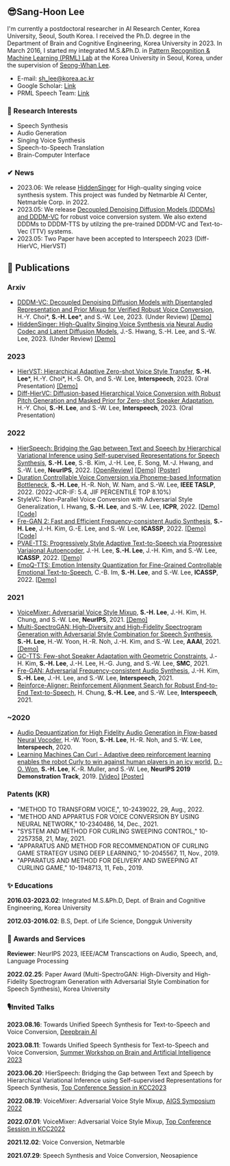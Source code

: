## 😎Sang-Hoon Lee
I'm currently a postdoctoral researcher in AI Research Center, Korea University, Seoul, South Korea. I received the Ph.D. degree in the Department of Brain and Cognitive Engineering, Korea University in 2023. In March 2016, I started my integrated M.S.&Ph.D. in [Pattern Recognition & Machine Learning (PRML) Lab](http://pr.korea.ac.kr) at the Korea University in Seoul, Korea, under the supervision of [Seong-Whan Lee](http://pr.korea.ac.kr/sub2_1.php?code=LSW).

- E-mail: sh_lee@korea.ac.kr
- Google Scholar: [Link](https://scholar.google.com/citations?user=HDzlBm0AAAAJ&hl=en)
- PRML Speech Team: [Link](https://prml-lab-speech-team.github.io/demo/)

### 👀 Research Interests 
- Speech Synthesis 
- Audio Generation
- Singing Voice Synthesis
- Speech-to-Speech Translation
- Brain-Computer Interface

### ✔ News
- 2023.06: We release [HiddenSinger](https://arxiv.org/abs/2306.06814) for High-quality singing voice synthesis system. This project was funded by Netmarble AI Center, Netmarble Corp. in 2022.
- 2023.05: We release [Decoupled Denoising Diffusion Models (DDDMs) and DDDM-VC](https://arxiv.org/abs/2305.15816) for robust voice conversion system. We also extend DDDMs to DDDM-TTS by utilzing the pre-trained DDDM-VC and Text-to-Vec (TTV) systems. 
- 2023.05: Two Paper have been accepted to Interspeech 2023 (Diff-HierVC, HierVST)
<!-- - 2022.11: Two paper have been accepted to [JKAIA2022](http://aiassociation.kr/UploadData/Editor/Conference/202211/AB25A5D8158240D0A0D04C593F48DF0D.pdf)
- 2022.09: One paper has been accepted to NeurIPS 2022 (HierSpeech)
- 2022.03: One paper has been accepted to IEEE TASLP (DCVC)
- 2022.03: One paper has been accepted to ICPR 2022 (StyleVC) 
- 2022.01: Three paper have been accepted to ICASSP 2022 (Fre-GAN 2, EmoQ-TTS, PVAE-TTS) -->



## 🎉 Publications
### Arxiv
- [DDDM-VC: Decoupled Denoising Diffusion Models with Disentangled Representation and Prior Mixup for Verified Robust Voice Conversion](https://arxiv.org/abs/2305.15816), H.-Y. Choi*, **S.-H. Lee***, and S.-W. Lee, 2023. (Under Review) [[Demo]](https://hayeong0.github.io/DDDM-VC-demo/) 
- [HiddenSinger: High-Quality Singing Voice Synthesis via Neural Audio Codec and Latent Diffusion Models](https://arxiv.org/abs/2306.06814), J.-S. Hwang, S.-H. Lee, and S.-W. Lee, 2023. (Under Review) [[Demo]](https://jisang93.github.io/hiddensinger-demo/)

### 2023 
- [HierVST: Hierarchical Adaptive Zero-shot Voice Style Transfer](), **S.-H. Lee***, H.-Y. Choi*, H.-S. Oh, and S.-W. Lee, **Interspeech**, 2023. (Oral Presentation) [[Demo]](https://hiervst.github.io/)
- [Diff-HierVC: Diffusion-based Hierarchical Voice Conversion with Robust Pitch Generation and Masked Prior for Zero-shot Speaker Adaptation](), H.-Y. Choi, **S.-H. Lee**, and S.-W. Lee, **Interspeech**, 2023. (Oral Presentation)

### 2022
- [HierSpeech: Bridging the Gap between Text and Speech by Hierarchical Variational Inference using Self-supervised Representations for Speech Synthesis](https://openreview.net/pdf?id=awdyRVnfQKX), **S.-H. Lee**, S.-B. Kim, J.-H. Lee, E. Song, M.-J. Hwang, and S.-W. Lee, **NeurIPS**, 2022. [[OpenReview]](https://openreview.net/forum?id=awdyRVnfQKX) [[Demo]](https://sh-lee-prml.github.io/hierspeech-demo/) [[Poster]](https://github.com/sh-lee-prml/sh-lee-prml/blob/main/HierSpeech_poster_final.pdf)
- [Duration Controllable Voice Conversion via Phoneme-based Information Bottleneck](https://ieeexplore.ieee.org/abstract/document/9729483), **S.-H. Lee**, H.-R. Noh, W. Nam, and S.-W. Lee, **IEEE TASLP**, 2022. (2022-JCR-IF: 5.4, JIF PERCENTILE TOP 8.10%)
- StyleVC: Non-Parallel Voice Conversion with Adversarial Style Generalization, I. Hwang, **S.-H. Lee**, and S.-W. Lee, **ICPR**, 2022. [[Demo]](https://prml-lab-speech-team.github.io/demo/insun-hwang/StyleVC/) [[Code]](https://github.com/intory89/StyleVC)
- [Fre-GAN 2: Fast and Efficient Frequency-consistent Audio Synthesis](https://ieeexplore.ieee.org/document/9746675), **S.-H. Lee**, J.-H. Kim, G.-E. Lee, and S.-W. Lee, **ICASSP**, 2022. [[Demo]](https://prml-lab-speech-team.github.io/demo/FreGAN2/) [[Code]](https://github.com/prml-lab-speech-team/demo/tree/master/FreGAN2/code)
- [PVAE-TTS: Progressively Style Adaptive Text-to-Speech via Progressive Variaional Autoencoder](https://ieeexplore.ieee.org/document/9747388),	J.-H. Lee, **S.-H. Lee**, J.-H. Kim, and S.-W. Lee,  **ICASSP**, 2022. [[Demo]](https://prml-lab-speech-team.github.io/demo/PVAE-TTS/)
- [EmoQ-TTS: Emotion Intensity Quantization for Fine-Grained Controllable Emotional Text-to-Speech](https://ieeexplore.ieee.org/document/9747098),	C.-B. Im, **S.-H. Lee**, and S.-W. Lee, **ICASSP**, 2022. [[Demo]](https://prml-lab-speech-team.github.io/demo/EmoQ-TTS/)


### 2021
- [VoiceMixer: Adversarial Voice Style Mixup](https://proceedings.neurips.cc/paper/2021/hash/0266e33d3f546cb5436a10798e657d97-Abstract.html), **S.-H. Lee**, J.-H. Kim, H. Chung, and S.-W. Lee, **NeurIPS**, 2021. [[Demo]](https://anonymous-speech.github.io/voicemixer/)
- [Multi-SpectroGAN: High-Diversity and High-Fidelity Spectrogram Generation with Adversarial Style Combination for Speech Synthesis](https://arxiv.org/abs/2012.07267), **S.-H. Lee**, H.-W. Yoon, H.-R. Noh, J.-H. Kim, and S.-W. Lee, **AAAI**, 2021. [[Demo]](https://anonymsg.github.io/MSG/Demo/index.html)
- [GC-TTS: Few-shot Speaker Adaptation with Geometric Constraints](https://ieeexplore.ieee.org/abstract/document/9658830), J.-H. Kim, **S.-H. Lee**, J.-H. Lee, H.-G. Jung, and S.-W. Lee, **SMC**, 2021.
- [Fre-GAN: Adversarial Frequency-consistent Audio Synthesis](https://arxiv.org/abs/2106.02297), J.-H. Kim, **S.-H. Lee**, J.-H. Lee, and S.-W. Lee, **Interspeech**, 2021.  
- [Reinforce-Aligner: Reinforcement Alignment Search for Robust End-to-End Text-to-Speech](https://arxiv.org/abs/2106.02830), H. Chung, **S.-H. Lee**, and S.-W. Lee, **Interspeech**, 2021.  

### ~2020
- [Audio Dequantization for High Fidelity Audio Generation in Flow-based Neural Vocoder](https://arxiv.org/abs/2008.06867), H.-W. Yoon, **S.-H. Lee**, H.-R. Noh, and S.-W. Lee, **Interspeech**, 2020.  
- [Learning Machines Can Curl - Adaptive deep reinforcement learning enables the robot Curly to win against human players in an icy world](https://nips.cc/Conferences/2019/ScheduleMultitrack?event=15442), [D.-O. Won](https://sites.google.com/view/aiml-hallym/people/professor?authuser=0), **S.-H. Lee**, K.-R. Muller, and S.-W. Lee, **NeurIPS 2019 Demonstration Track**, 2019. [[Video]](https://www.youtube.com/watch?v=71S8qpmU6VA) [[Poster]](https://github.com/sh-lee-prml/sh-lee-prml/blob/main/NeurIPS2019_poster.pdf)

### Patents (KR)
- "METHOD TO TRANSFORM VOICE,", 10-2439022, 29, Aug., 2022.
- "METHOD AND APPARTUS FOR VOICE CONVERSION BY USING NEURAL NETWORK," 10-2340486, 14, Dec., 2021.
- "SYSTEM AND METHOD FOR CURLING SWEEPING CONTROL," 10-2257358, 21, May, 2021.
- "APPARATUS AND METHOD FOR RECOMMENDATION OF CURLING GAME STRATEGY USING DEEP LEARNING," 10-2045567, 11, Nov., 2019.
- "APPARATUS AND METHOD FOR DELIVERY AND SWEEPING AT CURLING GAME," 10-1948713, 11, Feb., 2019.


### ✨ Educations
**2016.03-2023.02**: Integrated M.S.&Ph.D, Dept. of Brain and Cognitive Engineering, Korea University

**2012.03-2016.02**: B.S, Dept. of Life Science, Dongguk University

### 🎁 Awards and Services
**Reviewer**: NeurIPS 2023, IEEE/ACM Transcactions on Audio, Speech, and, Language Processing 

**2022.02.25**: Paper Award (Multi-SpectroGAN: High-Diversity and High-Fidelity Spectrogram Generation with Adversarial Style Combination for Speech Synthesis), Korea University

### 🎙Invited Talks

**2023.08.16**: Towards Unified Speech Synthesis for Text-to-Speech and Voice Conversion, [Deepbrain AI](https://www.deepbrain.io/)

**2023.08.11**: Towards Unified Speech Synthesis for Text-to-Speech and Voice Conversion, [Summer Workshop on Brain and Artificial Intelligence 2023](https://brainedusociety.kr/Conference/ConferenceView.asp?AC=2&CODE=CI20230701&CpPage=91#CONF)

**2023.06.20**: HierSpeech: Bridging the Gap between Text and Speech by Hierarchical Variational Inference using Self-supervised Representations for Speech Synthesis, [Top Conference Session in KCC2023](https://www.kiise.or.kr/conference/kcc/2023/)

**2022.08.19**: VoiceMixer: Adversarial Voice Style Mixup, [AIGS Symposium 2022](https://aigs.kr/default/customer/customer_01.php?com_board_basic=read_form&topmenu=5&left=1&com_board_idx=24&com_board_id=2)

**2022.07.01**: VoiceMixer: Adversarial Voice Style Mixup, [Top Conference Session in KCC2022](https://www.kiise.or.kr/conference/kcc/2022/)

**2021.12.02**: Voice Conversion, Netmarble

**2021.07.29**: Speech Synthesis and Voice Conversion, Neosapience

